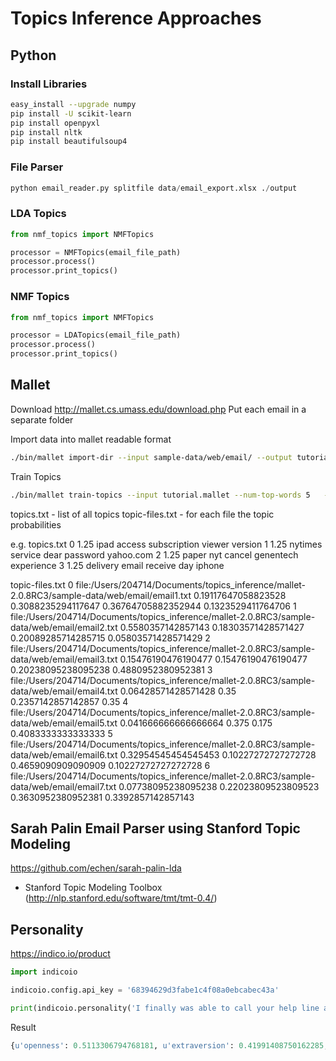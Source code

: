 # Topics Inference Approaches

## Python ##
### Install Libraries ###
```bash
easy_install --upgrade numpy
pip install -U scikit-learn
pip install openpyxl
pip install nltk
pip install beautifulsoup4
```

### File Parser ###
```python
python email_reader.py splitfile data/email_export.xlsx ./output
```

### LDA Topics ###
```python
from nmf_topics import NMFTopics

processor = NMFTopics(email_file_path)
processor.process()
processor.print_topics()
```

### NMF Topics ###
```python
from nmf_topics import NMFTopics

processor = LDATopics(email_file_path)
processor.process()
processor.print_topics()
```

## Mallet ##
Download
http://mallet.cs.umass.edu/download.php
Put each email in a separate folder

Import data into mallet readable format
```bash
./bin/mallet import-dir --input sample-data/web/email/ --output tutorial.mallet --keep-sequence --remove-stopwords
```

Train Topics
```bash
./bin/mallet train-topics --input tutorial.mallet --num-top-words 5   --num-topics 5 --output-topic-keys topics.txt --output-doc-topics topic-files.txt
```

topics.txt - list of all topics
topic-files.txt - for each file the topic probabilities

e.g.
topics.txt
0       1.25    ipad access subscription viewer version
1       1.25    nytimes service dear password yahoo.com
2       1.25    paper nyt cancel genentech experience
3       1.25    delivery email receive day iphone

topic-files.txt
0       file:/Users/204714/Documents/topics_inference/mallet-2.0.8RC3/sample-data/web/email/email1.txt  0.19117647058823528     0.3088235294117647      0.36764705882352944     0.1323529411764706
1       file:/Users/204714/Documents/topics_inference/mallet-2.0.8RC3/sample-data/web/email/email2.txt  0.5580357142857143      0.18303571428571427     0.20089285714285715     0.05803571428571429
2       file:/Users/204714/Documents/topics_inference/mallet-2.0.8RC3/sample-data/web/email/email3.txt  0.15476190476190477     0.15476190476190477     0.20238095238095238     0.4880952380952381
3       file:/Users/204714/Documents/topics_inference/mallet-2.0.8RC3/sample-data/web/email/email4.txt  0.06428571428571428     0.35    0.2357142857142857      0.35
4       file:/Users/204714/Documents/topics_inference/mallet-2.0.8RC3/sample-data/web/email/email5.txt  0.041666666666666664    0.375   0.175   0.4083333333333333
5       file:/Users/204714/Documents/topics_inference/mallet-2.0.8RC3/sample-data/web/email/email6.txt  0.32954545454545453     0.10227272727272728     0.4659090909090909      0.10227272727272728
6       file:/Users/204714/Documents/topics_inference/mallet-2.0.8RC3/sample-data/web/email/email7.txt  0.07738095238095238     0.22023809523809523     0.3630952380952381      0.3392857142857143

## Sarah Palin Email Parser using Stanford Topic Modeling ##
https://github.com/echen/sarah-palin-lda

- Stanford Topic Modeling Toolbox (http://nlp.stanford.edu/software/tmt/tmt-0.4/)

## Personality ## 
https://indico.io/product

```python
import indicoio

indicoio.config.api_key = '68394629d3fabe1c4f08a0ebcabec43a'

print(indicoio.personality('I finally was able to call your help line and all it took was YOUR HELP LINE putting me back on a list, not me doing anything from my end. Since none of the issues appeared in my spam file it is not likely that that was the problem. In any case, I am now receiving the headline news again. In the future, it would have been helpful to have received directions on"'))
```

Result
```python
{u'openness': 0.5113306794768181, u'extraversion': 0.41991408750162285, u'agreeableness': 0.4928200720695027, u'conscientiousness': 0.5703676003834297}
```
